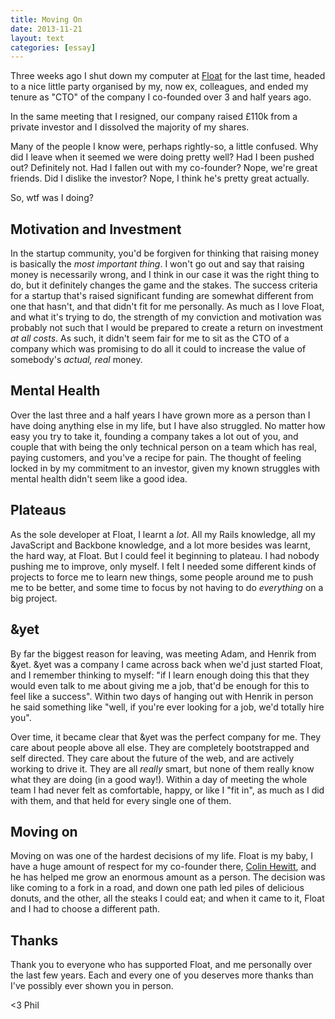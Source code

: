 ```yaml
---
title: Moving On
date: 2013-11-21
layout: text
categories: [essay]
---
```


Three weeks ago I shut down my computer at [Float](http://floatapp.com) for the last time, headed to a nice little party organised by my, now ex, colleagues, and ended my tenure as "CTO" of the company I co-founded over 3 and half years ago.

In the same meeting that I resigned, our company raised £110k from a private investor and I dissolved the majority of my shares.

Many of the people I know were, perhaps rightly-so, a little confused. Why did I leave when it seemed we were doing pretty well? Had I been pushed out? Definitely not. Had I fallen out with my co-founder? Nope, we're great friends. Did I dislike the investor? Nope, I think he's pretty great actually.

So, wtf was I doing?

## Motivation and Investment

In the startup community, you'd be forgiven for thinking that raising money is basically the _most important thing_. I won't go out and say that raising money is necessarily wrong, and I think in our case it was the right thing to do, but it definitely changes the game and the stakes. The success criteria for a startup that's raised significant funding are somewhat different from one that hasn't, and that didn't fit for me personally. As much as I love Float, and what it's trying to do,   the strength of my conviction and motivation was probably not such that I would be prepared to create a return on investment _at all costs_. As such, it didn't seem fair for me to sit as the CTO of a company which was promising to do all it could to increase the value of somebody's _actual, real_ money.

## Mental Health

Over the last three and a half years I have grown more as a person than I have doing anything else in my life, but I have also struggled. No matter how easy you try to take it, founding a company takes a lot out of you, and couple that with being the only technical person on a team which has real, paying customers, and you've a recipe for pain. The thought of feeling locked in by my commitment to an investor, given my known struggles with mental health didn't seem like a good idea.

## Plateaus

As the sole developer at Float, I learnt a _lot_. All my Rails knowledge, all my JavaScript and Backbone knowledge, and a lot more besides was learnt, the hard way, at Float. But I could feel it beginning to plateau. I had nobody pushing me to improve, only myself. I felt I needed some different kinds of projects to force me to learn new things, some people around me to push me to be better, and some time to focus by not having to do _everything_ on a big project.

## &yet

By far the biggest reason for leaving, was meeting Adam, and Henrik from &yet. &yet was a company I came across back when we'd just started Float, and I remember thinking to myself: "if I learn enough doing this that they would even talk to me about giving me a job, that'd be enough for this to feel like a success". Within two days of hanging out with Henrik in person he said something like "well, if you're ever looking for a job, we'd totally hire you".

Over time, it became clear that &yet was the perfect company for me. They care about people above all else. They are completely bootstrapped and self directed. They care about the future of the web, and are actively working to drive it. They are all _really_ smart, but none of them really know what they are doing (in a good way!). Within a day of meeting the whole team I had never felt as comfortable, happy, or like I "fit in", as much as I did with them, and that held for every single one of them.

## Moving on

Moving on was one of the hardest decisions of my life. Float is my baby, I have a huge amount of respect for my co-founder there, [Colin Hewitt](http://twitter.com/colinhewitt), and he has helped me grow an enormous amount as a person. The decision was like coming to a fork in a road, and down one path led piles of delicious donuts, and the other, all the steaks I could eat; and when it came to it, Float and I had to choose a different path.

## Thanks

Thank you to everyone who has supported Float, and me personally over the last few years. Each and every one of you deserves more thanks than I've possibly ever shown you in person.

<3 Phil

